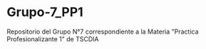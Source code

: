 # Grupo-7_PP1
Repositorio del Grupo N°7 correspondiente a la Materia "Practica Profesionalizante 1" de TSCDIA
